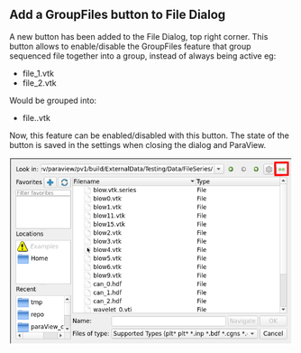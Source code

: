 ## Add a GroupFiles button to File Dialog

A new button has been added to the File Dialog, top right corner.
This button allows to enable/disable the GroupFiles feature that group
sequenced file together into a group, instead of always being active eg:

- file_1.vtk
- file_2.vtk

Would be grouped into:

- file..vtk

Now, this feature can be enabled/disabled with this button.
The state of the button is saved in the settings when closing the dialog and ParaView.

![Illustration of unchecking the GroupFiles button](file-dialog-add-grouping-control.png)
